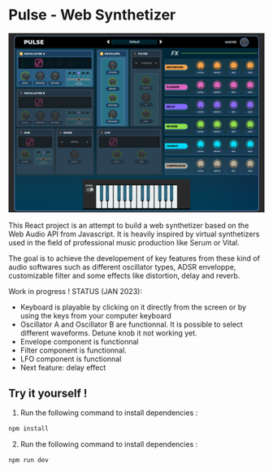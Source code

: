 # Pulse - Web Synthetizer

![Alt text](/public/Pulse-screenshot.png)

This React project is an attempt to build a web synthetizer based on the Web
Audio API from Javascript. It is heavily inspired by virtual synthetizers used
in the field of professional music production like Serum or Vital.

The goal is to achieve the developement of key features from these kind of audio
softwares such as different oscillator types, ADSR enveloppe, customizable
filter and some effects like distortion, delay and reverb.

Work in progress ! STATUS (JAN 2023):

- Keyboard is playable by clicking on it directly from the screen or by using
  the keys from your computer keyboard
- Oscillator A and Oscillator B are functionnal. It is possible to select
  different waveforms. Detune knob it not working yet.
- Envelope component is functionnal
- Filter component is functionnal.
- LFO component is functionnal
- Next feature: delay effect

## Try it yourself !

1. Run the following command to install dependencies :

```bash
npm install
```

2. Run the following command to install dependencies :

```bash
npm run dev
```

